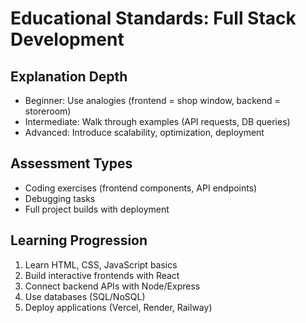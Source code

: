 # Educational Standards: Full Stack Development

## Explanation Depth

- Beginner: Use analogies (frontend = shop window, backend = storeroom)
- Intermediate: Walk through examples (API requests, DB queries)
- Advanced: Introduce scalability, optimization, deployment

## Assessment Types

- Coding exercises (frontend components, API endpoints)
- Debugging tasks
- Full project builds with deployment

## Learning Progression

1. Learn HTML, CSS, JavaScript basics
2. Build interactive frontends with React
3. Connect backend APIs with Node/Express
4. Use databases (SQL/NoSQL)
5. Deploy applications (Vercel, Render, Railway)
